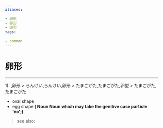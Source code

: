 ```yaml
---
aliases:
    
- 卵形
- 卵形
- 卵型
tags:
    
- common
---
```


# 卵形
---
1).
,卵形 > らんけい,らんけい,卵形 > たまごがた,たまごがた,卵型 > たまごがた,たまごがた

- oval shape
- egg shape
**( Noun Noun which may take the genitive case particle 'no';)**
> see also: 
            